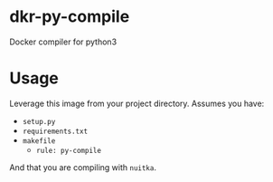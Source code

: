 # dkr-py-compile
Docker compiler for python3

# Usage

Leverage this image from your project directory. Assumes you have:

 - `setup.py`
 - `requirements.txt`
 - `makefile`
	- `rule: py-compile`

And that you are compiling with `nuitka`.
